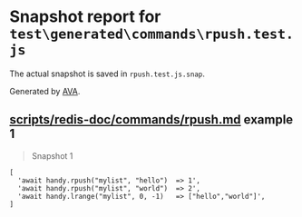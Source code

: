 # Snapshot report for `test\generated\commands\rpush.test.js`

The actual snapshot is saved in `rpush.test.js.snap`.

Generated by [AVA](https://ava.li).

## [scripts/redis-doc/commands/rpush.md](../../../../scripts/redis-doc/commands/rpush.md) example 1

> Snapshot 1

    [
      'await handy.rpush("mylist", "hello")  => 1',
      'await handy.rpush("mylist", "world")  => 2',
      'await handy.lrange("mylist", 0, -1)   => ["hello","world"]',
    ]
